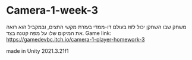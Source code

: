 # Camera-1-week-3
משחק שבו השחקן יכול לזוז בעולם דו-ממדי בעזרת מקשי החצים, ובמקביל הוא רואה את המיקום שלו על מפה קטנה בצד.
Game link: https://gamedevbc.itch.io/camera-1-player-homework-3


made in Unity 2021.3.21f1

